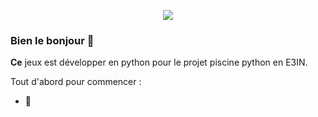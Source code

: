 <p align="center"><img src="https://encrypted-tbn0.gstatic.com/images?q=tbn:ANd9GcTQNqZF07XFe4PfJZyfhuO8dMX8XvbY41ibqw&usqp=CAU"> </p>



### Bien le bonjour 👋


**Ce** jeux est développer en python pour le projet piscine python en E3IN.

Tout d'abord pour commencer :

- 🔭 
